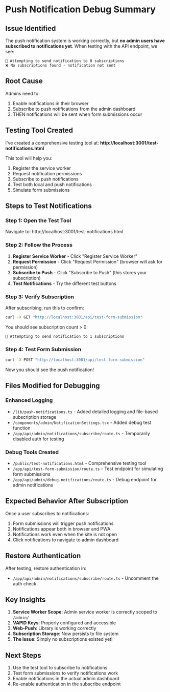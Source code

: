 # Push Notification Debug Summary

## Issue Identified

The push notification system is working correctly, but **no admin users have subscribed to notifications yet**. When testing with the API endpoint, we see:

```
🔔 Attempting to send notification to 0 subscriptions
❌ No subscriptions found - notification not sent
```

## Root Cause

Admins need to:
1. Enable notifications in their browser
2. Subscribe to push notifications from the admin dashboard
3. THEN notifications will be sent when form submissions occur

## Testing Tool Created

I've created a comprehensive testing tool at: **http://localhost:3001/test-notifications.html**

This tool will help you:
1. Register the service worker
2. Request notification permissions
3. Subscribe to push notifications  
4. Test both local and push notifications
5. Simulate form submissions

## Steps to Test Notifications

### Step 1: Open the Test Tool
Navigate to: http://localhost:3001/test-notifications.html

### Step 2: Follow the Process
1. **Register Service Worker** - Click "Register Service Worker"
2. **Request Permission** - Click "Request Permission" (browser will ask for permission)
3. **Subscribe to Push** - Click "Subscribe to Push" (this stores your subscription)
4. **Test Notifications** - Try the different test buttons

### Step 3: Verify Subscription
After subscribing, run this to confirm:
```bash
curl -X GET "http://localhost:3001/api/test-form-submission"
```

You should see subscription count > 0:
```
🔔 Attempting to send notification to 1 subscriptions
```

### Step 4: Test Form Submission
```bash
curl -X POST "http://localhost:3001/api/test-form-submission"
```

Now you should see the push notification!

## Files Modified for Debugging

### Enhanced Logging
- `/lib/push-notifications.ts` - Added detailed logging and file-based subscription storage
- `/components/admin/NotificationSettings.tsx` - Added debug test function
- `/app/api/admin/notifications/subscribe/route.ts` - Temporarily disabled auth for testing

### Debug Tools Created
- `/public/test-notifications.html` - Comprehensive testing tool
- `/app/api/test-form-submission/route.ts` - Test endpoint for simulating form submissions
- `/app/api/admin/debug-notifications/route.ts` - Debug endpoint for admin notifications

## Expected Behavior After Subscription

Once a user subscribes to notifications:
1. Form submissions will trigger push notifications
2. Notifications appear both in browser and PWA
3. Notifications work even when the site is not open
4. Click notifications to navigate to admin dashboard

## Restore Authentication

After testing, restore authentication in:
- `/app/api/admin/notifications/subscribe/route.ts` - Uncomment the auth check

## Key Insights

1. **Service Worker Scope**: Admin service worker is correctly scoped to `/admin/`
2. **VAPID Keys**: Properly configured and accessible
3. **Web-Push**: Library is working correctly
4. **Subscription Storage**: Now persists to file system
5. **The Issue**: Simply no subscriptions existed yet!

## Next Steps

1. Use the test tool to subscribe to notifications
2. Test form submissions to verify notifications work
3. Enable notifications in the actual admin dashboard
4. Re-enable authentication in the subscribe endpoint
